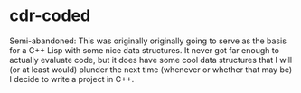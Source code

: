 # cdr-coded

Semi-abandoned:  This was originally originally going to serve as the basis for a C++ Lisp with some nice data structures. It never got far enough to actually evaluate code, but it does have some cool data structures that I will (or at least would) plunder the next time (whenever or whether that may be) I decide to write a project in C++.

